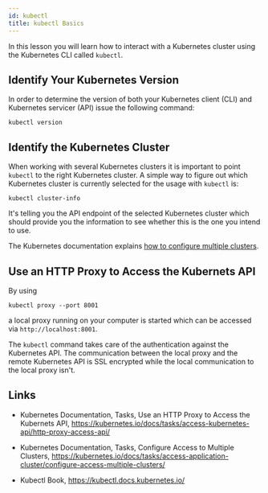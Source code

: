 ```yaml
---
id: kubectl
title: kubectl Basics
---
```


In this lesson you will learn how to interact with a Kubernetes cluster using the Kubernetes CLI called `kubectl`.

## Identify Your Kubernetes Version

In order to determine the version of both your Kubernetes client (CLI) and Kubernetes servicer (API) issue the following command:

    kubectl version

## Identify the Kubernetes Cluster

When working with several Kubernetes clusters it is important to point `kubectl` to the right Kubernetes cluster. A simple way to figure out which Kubernetes cluster is currently selected for the usage with `kubectl` is:

    kubectl cluster-info

It's telling you the API endpoint of the selected Kubernetes cluster which should provide you the information to see whether this is the one you intend to use.

The Kubernetes documentation explains [how to configure multiple clusters](https://kubernetes.io/docs/tasks/access-application-cluster/configure-access-multiple-clusters/).

## Use an HTTP Proxy to Access the Kubernets API

By using

    kubectl proxy --port 8001

a local proxy running on your computer is started which can be accessed via `http://localhost:8001`.

The `kubectl` command takes care of the authentication against the Kubernetes API. The communication between the local proxy and the remote Kubernetes API is SSL encrypted while the local communication to the local proxy isn't.

## Links

* Kubernetes Documentation, Tasks, Use an HTTP Proxy to Access the Kubernets API, https://kubernetes.io/docs/tasks/access-kubernetes-api/http-proxy-access-api/

* Kubernetes Documentation, Tasks, Configure Access to Multiple Clusters, https://kubernetes.io/docs/tasks/access-application-cluster/configure-access-multiple-clusters/

* Kubectl Book, https://kubectl.docs.kubernetes.io/

